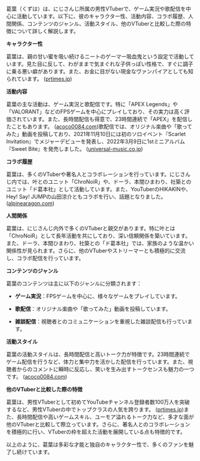 葛葉（くずは）は、にじさんじ所属の男性VTuberで、ゲーム実況や歌配信を中心に活動しています。以下に、彼のキャラクター性、活動内容、コラボ履歴、人間関係、コンテンツのジャンル、活動スタイル、他のVTuberと比較した際の特徴について詳しく解説します。

**キャラクター性**

葛葉は、親の甘い蜜を吸い続けるニートのゲーマー吸血鬼という設定で活動しています。見た目に反して、わがままで気まぐれな子供っぽい性格で、すぐに調子に乗る悪い癖があります。また、お金に目がない現金なヴァンパイアとしても知られています。 ([prtimes.jp](https://prtimes.jp/main/html/rd/p/000000314.000030865.html?utm_source=openai))

**活動内容**

葛葉の主な活動は、ゲーム実況と歌配信です。特に「APEX Legends」や「VALORANT」などのFPSゲームを中心にプレイしており、その実力は高く評価されています。また、長時間配信も得意で、23時間連続で「APEX」を配信したこともあります。 ([acoco0084.com](https://acoco0084.com/entertainment/kuzuhanazeninki-sonomiryokusyoukai/?utm_source=openai))歌配信では、オリジナル楽曲や「歌ってみた」動画を投稿しており、2021年11月10日には初のソロイベント『Scarlet Invitation』でメジャーデビューを発表し、2022年3月9日に1stミニアルバム『Sweet Bite』を発売しました。 ([universal-music.co.jp](https://www.universal-music.co.jp/kuzuha/biography/?utm_source=openai))

**コラボ履歴**

葛葉は、多くのVTuberや著名人とコラボレーションを行っています。にじさんじ内では、叶とのユニット「ChroNoiR」や、ドーラ、本間ひまわり、社築とのユニット「ド葛本社」として活動しています。また、YouTuberのHIKAKINや、Hey! Say! JUMPの山田涼介ともコラボを行い、話題となりました。 ([alpinearagon.com](https://alpinearagon.com/kuzuha-enjyou/?utm_source=openai))

**人間関係**

葛葉は、にじさんじ内外で多くのVTuberと親交があります。特に叶とは「ChroNoiR」として長年活動を共にしており、深い信頼関係を築いています。また、ドーラ、本間ひまわり、社築との「ド葛本社」では、家族のような温かい関係性が見られます。さらに、他のVTuberやストリーマーとも積極的に交流し、コラボ配信を行っています。

**コンテンツのジャンル**

葛葉のコンテンツは主に以下のジャンルに分類されます：

- **ゲーム実況**：FPSゲームを中心に、様々なゲームをプレイしています。

- **歌配信**：オリジナル楽曲や「歌ってみた」動画を投稿しています。

- **雑談配信**：視聴者とのコミュニケーションを重視した雑談配信も行っています。

**活動スタイル**

葛葉の活動スタイルは、長時間配信と高いトーク力が特徴です。23時間連続でゲーム配信を行うなど、体力と集中力を活かした配信を行っています。また、視聴者からのコメントに瞬時に反応し、笑いを生み出すトークセンスも魅力の一つです。 ([acoco0084.com](https://acoco0084.com/entertainment/kuzuhanazeninki-sonomiryokusyoukai/?utm_source=openai))

**他のVTuberと比較した際の特徴**

葛葉は、男性VTuberとして初めてYouTubeチャンネル登録者数100万人を突破するなど、男性VTuberの中でトップクラスの人気を誇ります。 ([prtimes.jp](https://prtimes.jp/main/html/rd/p/000000314.000030865.html?utm_source=openai))また、長時間配信や高いゲームスキル、ユーモア溢れるトーク力など、多才な面が他のVTuberと比較して際立っています。さらに、著名人とのコラボレーションを積極的に行い、VTuberの枠を超えた活動を展開している点も特徴的です。

以上のように、葛葉は多彩な才能と独自のキャラクター性で、多くのファンを魅了し続けています。 